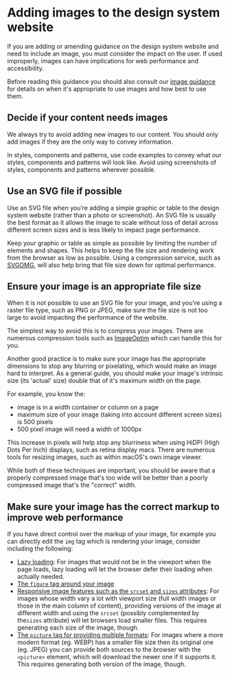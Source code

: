# Adding images to the design system website

If you are adding or amending guidance on the design system website and need to include an image, you must consider the impact on the user. If used improperly, images can have implications for web performance and accessibility.

Before reading this guidance you should also consult our [image guidance](https://design-system.service.gov.uk/styles/images/) for details on when it's appropriate to use images and how best to use them.

## Decide if your content needs images

We always try to avoid adding new images to our content. You should only add images if they are the only way to convey information.

In styles, components and patterns, use code examples to convey what our styles, components and patterns will look like. Avoid using screenshots of styles, components and patterns wherever possible.

## Use an SVG file if possible

Use an SVG file when you’re adding a simple graphic or table to the design system website (rather than a photo or screenshot). An SVG file is usually the best format as it allows the image to scale without loss of detail across different screen sizes and is less likely to impact page performance.

Keep your graphic or table as simple as possible by limiting the number of elements and shapes. This helps to keep the file size and rendering work from the browser as low as possible. Using a compression service, such as [SVGOMG](https://jakearchibald.github.io/svgomg/), will also help bring that file size down for optimal performance.

## Ensure your image is an appropriate file size

When it is not possible to use an SVG file for your image, and you're using a raster file type, such as PNG or JPEG, make sure the file size is not too large to avoid impacting the performance of the website.

The simplest way to avoid this is to compress your images. There are numerous compression tools such as [ImageOptim](https://imageoptim.com/mac) which can handle this for you.

Another good practice is to make sure your image has the appropriate dimensions to stop any blurring or pixelating, which would make an image hard to interpret. As a general guide, you should make your image's intrinsic size (its 'actual' size) double that of it's maximum width on the page.

For example, you know the:

- image is in a width container or column on a page
- maximum size of your image (taking into account different screen sizes) is 500 pixels
- 500 pixel image will need a width of 1000px

This increase in pixels will help stop any blurriness when using HiDPI (High Dots Per Inch) displays, such as retina display macs. There are numerous tools for resizing images, such as within macOS's own image viewer.

While both of these techniques are important, you should be aware that a properly compressed image that's too wide will be better than a poorly compressed image that's the "correct" width.

## Make sure your image has the correct markup to improve web performance

If you have direct control over the markup of your image, for example you can directly edit the `img` tag which is rendering your image, consider including the following:

- [Lazy loading](https://developer.mozilla.org/en-US/docs/Web/Performance/Lazy_loading): For images that would not be in the viewport when the page loads, lazy loading will let the browser defer their loading when actually needed.
- [The `figure` tag around your image](https://developer.mozilla.org/en-US/docs/Web/HTML/Element/figure)
- [Responsive image features such as the `srcset` and `sizes` attributes](https://developer.mozilla.org/en-US/docs/Learn/HTML/Multimedia_and_embedding/Responsive_images): For images whose width vary a lot with viewport size (full width images or those in the main column of content), providing versions of the image at different width and using the `srcset` (possibly complemented by the`sizes` attribute) will let browsers load smaller files. This requires generating each size of the image, though.
- [The `picture` tag for providing multiple formats](https://developer.mozilla.org/en-US/docs/Web/HTML/Element/picture): For images where a more modern format (eg. WEBP) has a smaller file size then its original one (eg. JPEG) you can provide both sources to the browser with the `<picture>` element, which will download the newer one if it supports it. This requires generating both version of the image, though.
